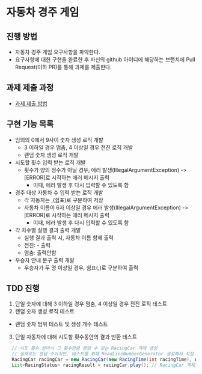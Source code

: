 # 자동차 경주 게임
## 진행 방법
* 자동차 경주 게임 요구사항을 파악한다.
* 요구사항에 대한 구현을 완료한 후 자신의 github 아이디에 해당하는 브랜치에 Pull Request(이하 PR)를 통해 과제를 제출한다.

## 과제 제출 과정
* [과제 제출 방법](https://github.com/next-step/nextstep-docs/tree/master/precourse)

## 구현 기능 목록
* 임의의 0에서 9사이 숫자 생성 로직 개발
  * 3 이하일 경우 멈춤, 4 이상일 경우 전진 로직 개발
  * 랜덤 숫자 생성 로직 개발
* 시도할 횟수 입력 받는 로직 개발
  * 횟수가 양의 정수가 아닐 경우, 에러 발생(IllegalArgumentException) -> [ERROR]로 시작하는 에러 메시지 출력
    * 이때, 에러 발생 후 다시 입력할 수 있도록 함
* 경주 대상 자동차 수 입력 받는 로직 개발
  * 각 자동차는 ,(쉼표)로 구분하여 저장
  * 자동차 이름이 6자 이상일 경우 에러 발생(IllegalArgumentException) -> [ERROR]로 시작하는 에러 메시지 출력
    * 이때, 에러 발생 후 다시 입력할 수 있도록 함
* 각 차수별 실행 결과 출력 개발
  * 실행 결과 출력 시, 자동차 이름 함께 출력
  * 전진: - 출력
  * 멈춤: 출력안함
* 우승자 안내 문구 출력 개발
  * 우승자가 두 명 이상일 경우, 쉼표(,)로 구분하여 출력

## TDD 진행
1. 단일 숫자에 대해 3 이하일 경우 멈춤, 4 이상일 경우 전진 로직 테스트 
2. 랜덤 숫자 생성 로직 테스트
  * 랜덤 숫자 범위 테스트 및 생성 개수 테스트
3. 단일 자동차에 대해 시도할 횟수동안의 결과 반환 테스트
  ```java
    // 시도 횟수 받아서 그 횟수만큼 랜덤 수 갖는 RacingCar 객체 생성
    // 실재로는 랜덤 수이지만, 테스트를 위해 ReadLineNumberGenerator 생성해서 직접 값 넣어서 테스트
    RacingCar racingCar = new RacingCar(new RacingTime(int racingTime), new ReadLineNumberGenerater(Arrays.asList(...))); 
    List<RacingStatus> racingResult = racingCar.play(); // RacingCar 객체의 실행결과를 담은 리스트 반환
  ```

